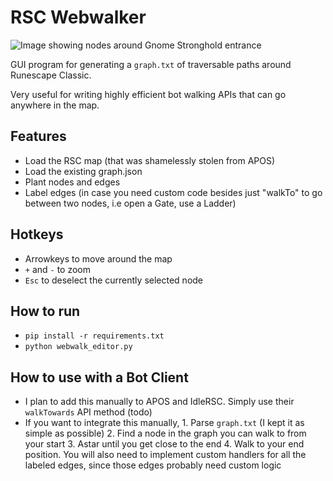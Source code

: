 # RSC Webwalker

![Image showing nodes around Gnome Stronghold entrance](https://i.imgur.com/J0m93lq.png)

GUI program for generating a `graph.txt` of traversable paths around Runescape Classic.

Very useful for writing highly efficient bot walking APIs that can go anywhere in the map.

## Features

* Load the RSC map (that was shamelessly stolen from APOS)
* Load the existing graph.json
* Plant nodes and edges
* Label edges (in case you need custom code besides just "walkTo" to go between two nodes, i.e open a Gate, use a Ladder)

## Hotkeys

* Arrowkeys to move around the map
* `+` and `-` to zoom
* `Esc` to deselect the currently selected node

## How to run

* `pip install -r requirements.txt`
* `python webwalk_editor.py`

## How to use with a Bot Client

* I plan to add this manually to APOS and IdleRSC. Simply use their `walkTowards` API method (todo)
* If you want to integrate this manually, 1. Parse `graph.txt` (I kept it as simple as possible) 2. Find a node in the graph you can walk to from your start 3. Astar until you get close to the end 4. Walk to your end position. You will also need to implement custom handlers for all the labeled edges, since those edges probably need custom logic
